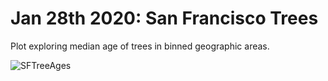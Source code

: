# Jan 28th 2020: San Francisco Trees

Plot exploring median age of trees in binned geographic areas.

![SFTreeAges](https://user-images.githubusercontent.com/60403224/73427073-9909c400-42fb-11ea-9114-f858125e59d4.png)